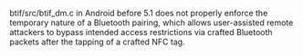 btif/src/btif_dm.c in Android before 5.1 does not properly enforce the temporary nature of a Bluetooth pairing, which allows user-assisted remote attackers to bypass intended access restrictions via crafted Bluetooth packets after the tapping of a crafted NFC tag.
